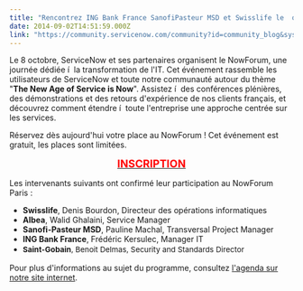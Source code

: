```yaml
---
title: "Rencontrez ING Bank France SanofiPasteur MSD et Swisslife le  octobre   Paris"
date: 2014-09-02T14:51:59.000Z
link: "https://community.servicenow.com/community?id=community_blog&sys_id=4a6dea29dbd0dbc01dcaf3231f96199c"
---
```

<p>Le 8 octobre, ServiceNow et ses partenaires organisent le NowForum, une journée dédiée í  la transformation de l'IT. Cet événement rassemble les utilisateurs de ServiceNow et toute notre communauté autour du thème "<strong>The New Age of Service is Now</strong>". Assistez í  des conférences plénières, des démonstrations et des retours d'expérience de nos clients français, et découvrez comment étendre í  toute l'entreprise une approche centrée sur les services.</p><p></p><p>Réservez dès aujourd'hui votre place au NowForum ! Cet événement est gratuit, les places sont limitées.</p><p></p><p style="text-align: center;"><span style="font-size: 12pt;"><strong><a href="http://www.servicenowforum.com/fr/"><span style="color: #ff0000; font-size: 14pt;">INSCRIPTION</span></a></strong></span></p><p></p><p>Les intervenants suivants ont confirmé leur participation au NowForum Paris :</p><ul><li><strong>Swisslife</strong>, Denis Bourdon, Directeur des opérations informatiques</li><li><strong>Albea</strong>, Walid Ghalaini, Service Manager</li><li><strong>Sanofi-Pasteur MSD</strong>, Pauline Machal, Transversal Project Manager</li><li><strong>ING Bank France</strong>, Frédéric Kersulec, Manager IT</li><li><strong style="font-size: 10pt; line-height: 1.5em;">Saint-Gobain</strong><span style="font-size: 10pt; line-height: 1.5em;">, Benoit Delmas, Security and Standards Director</span></li></ul><p></p><p>Pour plus d'informations au sujet du programme, consultez <a title="w.servicenowforum.com/fr/agenda" href="http://www.servicenowforum.com/fr/agenda">l'agenda sur notre site internet</a>.</p>